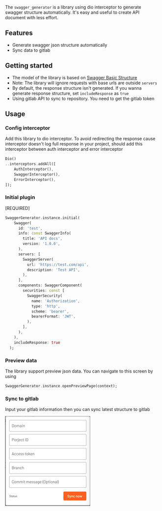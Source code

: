 The `swagger_generator` is a library using dio interceptor to generate swagger structure automatically. It's easy and useful to create API document with less effort.

## Features

- Generate swagger json structure automatically
- Sync data to gitlab

## Getting started

- The model of the library is based on [Swagger Basic Structure](https://swagger.io/docs/specification/basic-structure/)
- Note: The library will ignore requests with base urls are outside `servers`
- By default, the response structure isn't generated. If you wanna generate response structure, set `includeResponse` as `true`
- Using gitlab API to sync to repository. You need to get the gitlab token


## Usage

### Config interceptor

Add this library to dio interceptor. To avoid redirecting the response cause interceptor doesn't log full response in your project, should add this interceptor between auth interceptor and error interceptor

```dart
Dio()
..interceptors.addAll([
    AuthInterceptor(),
    SwaggerInterceptor(),
    ErrorInterceptor(),
]);
```

### Initial plugin

[REQUIRED]

```dart
SwaggerGenerator.instance.initial(
    Swagger(
      id: 'test',
      info: const SwaggerInfo(
        title: 'API docs',
        version: '1.0.0',
      ),
      servers: [
        SwaggerServer(
          url: 'https://test.com/api',
          description: 'Test API',
        ),
      ],
      components: SwaggerComponent(
        securities: const [
          SwaggerSecurity(
            name: 'Authorization',
            type: 'http',
            scheme: 'bearer',
            bearerFormat: 'JWT',
          ),
        ],
      ),
    ),  
    includeResponse: true
  );
```

### Preview data

The library support preview json data. You can navigate to this screen by using

```dart
SwaggerGenerator.instance.openPreviewPage(context);
```

### Sync to gitlab

Input your gitlab information then you can sync latest structure to gitlab

![FORM](sync_form.png)
